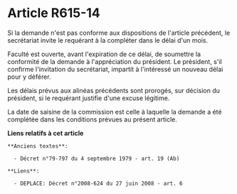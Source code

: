# Article R615-14

Si la demande n'est pas conforme aux dispositions de l'article précédent, le secrétariat invite le requérant à la compléter
dans le délai d'un mois.

Faculté est ouverte, avant l'expiration de ce délai, de soumettre la conformité de la demande à l'appréciation du président.
Le président, s'il confirme l'invitation du secrétariat, impartit à l'intéressé un nouveau délai pour y déférer.

Les délais prévus aux alinéas précédents sont prorogés, sur décision du président, si le requérant justifie d'une excuse
légitime.

La date de saisine de la commission est celle à laquelle la demande a été complétée dans les conditions prévues au présent
article.

**Liens relatifs à cet article**

	**Anciens textes**:

	  - Décret n°79-797 du 4 septembre 1979 - art. 19 (Ab)

	**Liens**:

	  - DEPLACE: Décret n°2008-624 du 27 juin 2008 - art. 6

